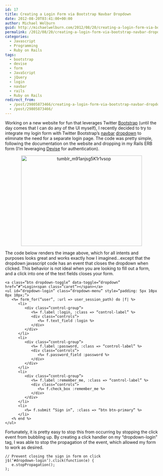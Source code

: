 ```yaml
---
id: 17
title: Creating a Login Form via Bootstrap Navbar Dropdown
date: 2012-08-20T03:41:00+00:00
author: Michael Welburn
guid: http://michaelwelburn.com/2012/08/20/creating-a-login-form-via-bootstrap-navbar-dropdown/
permalink: /2012/08/20/creating-a-login-form-via-bootstrap-navbar-dropdown/
categories:
  - Javascript
  - Programming
  - Ruby on Rails
tags:
  - bootstrap
  - devise
  - form
  - JavaScript
  - jQuery
  - login
  - navbar
  - rails
  - Ruby on Rails
redirect_from:
  - /post/29805873466/creating-a-login-form-via-bootstrap-navbar-dropdown/
  - /post/29805873466/
---
```

Working on a new website for fun that leverages Twitter <a title="Twitter Bootstrap" href="http://twitter.github.com/bootstrap/" target="_blank">Bootstrap</a> (until the day comes that I can do any of the UI myself), I recently decided to try to integrate my login form with Twitter Bootstrap’s <a title="Twitter Bootstrap Navbar" href="http://twitter.github.com/bootstrap/components.html#navbar" target="_blank">navbar</a> <a title="Twitter Bootstrap Dropdown Javascript" href="http://twitter.github.com/bootstrap/javascript.html#dropdowns" target="_blank">dropdown</a> to eliminate the need for a separate login page. The code was pretty simple, following the documentation on the website and dropping in my Rails ERB form (I’m leveraging <a title="Devise Github" href="https://github.com/plataformatec/devise" target="_blank">Devise</a> for authentication).

<p style="text-align: center;">
  <img class="size-full wp-image-134 aligncenter" title="Bootstrap Login" alt="tumblr_m91anjsg5K1r1vsop" src="http://michaelwelburn.com/wp-content/uploads/2012/08/tumblr_m91anjsg5K1r1vsop.png" width="398" height="298" srcset="http://michaelwelburn.com/wp-content/uploads/2012/08/tumblr_m91anjsg5K1r1vsop.png 398w, http://michaelwelburn.com/wp-content/uploads/2012/08/tumblr_m91anjsg5K1r1vsop-300x224.png 300w" sizes="(max-width: 398px) 100vw, 398px" />
</p>

<!--more-->

The code below renders the image above, which for all intents and purposes looks great and works exactly how I imagined…except that the dropdown javascript code has an event that closes the dropdown when clicked. This behavior is not ideal when you are looking to fill out a form, and a click into one of the text fields closes your form.

    <a class=”btn dropdown-toggle” data-toggle=”dropdown” href=”#”>Login<span class=”caret”></span></a>
    <ul id=”dropdown-login” class=”dropdown-menu” style=”padding: 5px 10px 0px 10px;”>
       <%= form_for(“user”, :url => user_session_path) do |f| %>
          <li>
             <div class=”control-group”>
                <%= f.label :login, :class => “control-label” %>
                <div class=”controls”>
                   <%= f.text_field :login %>
                </div>
             </div>
          </li>
          <li>
             <div class=”control-group”>
                <%= f.label :password, :class => “control-label” %>
                <div class=”controls”>
                   <%= f.password_field :password %>
                </div>
             </div>
          </li>
          <li>
             <div class=”control-group”>
                <%= f.label :remember_me, :class => “control-label” %>
                <div class=”controls”>
                   <%= f.check_box :remember_me %>
                </div>
             </div>
          </li>
          <li>
             <%= f.submit “Sign in”, :class => “btn btn-primary” %>
          </li>
       <% end %>
    </ul>

Fortunately, it is pretty easy to stop this from occurring by stopping the click event from bubbling up. By creating a click handler on my “dropdown-login” tag, I was able to stop the propagation of the event, which allowed my form to work as desired.

    // Prevent closing the sign in form on click
    j$(‘#dropdown-login’).click(function(e) {
       e.stopPropagation();
    );
